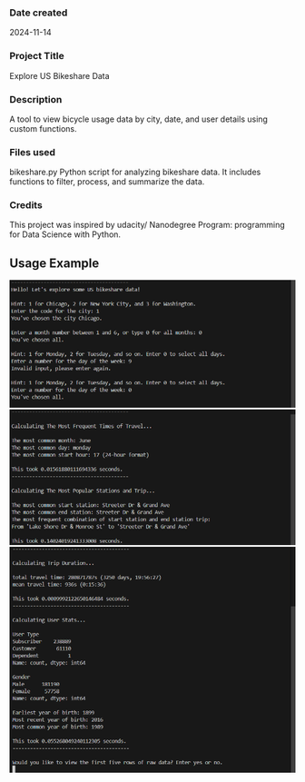 ### Date created
2024-11-14

### Project Title
Explore US Bikeshare Data

### Description
A tool to view bicycle usage data by city, date, and user details using custom functions.

### Files used
bikeshare.py
Python script for analyzing bikeshare data. It includes functions to filter, process, and summarize the data.

### Credits
This project was inspired by udacity/ Nanodegree Program: programming for Data Science with Python.

## Usage Example
![Input](output_screenshots/input.png)
![result1](output_screenshots/result_1.png)
![result1](output_screenshots/result_2.png)
